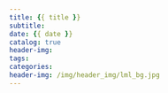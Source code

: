 ```yaml
---
title: {{ title }}
subtitle:
date: {{ date }}
catalog: true
header-img:
tags:
categories:
header-img: /img/header_img/lml_bg.jpg
---
```

